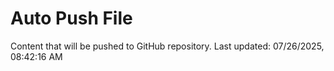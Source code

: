 # Auto Push File

Content that will be pushed to GitHub repository.
Last updated: 07/26/2025, 08:42:16 AM